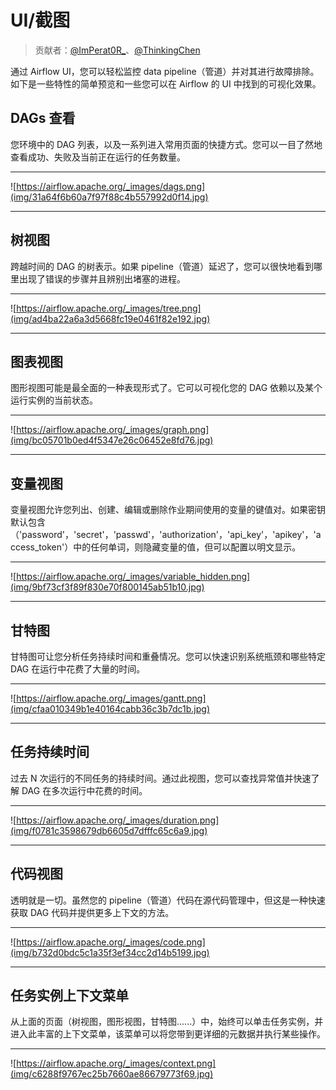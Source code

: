 # UI/截图

> 贡献者：[@ImPerat0R\_](https://github.com/tssujt)、[@ThinkingChen](https://github.com/cdmikechen)

通过 Airflow UI，您可以轻松监控 data pipeline（管道）并对其进行故障排除。如下是一些特性的简单预览和一些您可以在 Airflow 的 UI 中找到的可视化效果。

## DAGs 查看

您环境中的 DAG 列表，以及一系列进入常用页面的快捷方式。您可以一目了然地查看成功、失败及当前正在运行的任务数量。

* * *

![https://airflow.apache.org/_images/dags.png](img/31a64f6b60a7f97f88c4b557992d0f14.jpg)

* * *

## 树视图

跨越时间的 DAG 的树表示。如果 pipeline（管道）延迟了，您可以很快地看到哪里出现了错误的步骤并且辨别出堵塞的进程。

* * *

![https://airflow.apache.org/_images/tree.png](img/ad4ba22a6a3d5668fc19e0461f82e192.jpg)

* * *

## 图表视图

图形视图可能是最全面的一种表现形式了。它可以可视化您的 DAG 依赖以及某个运行实例的当前状态。

* * *

![https://airflow.apache.org/_images/graph.png](img/bc05701b0ed4f5347e26c06452e8fd76.jpg)

* * *

## 变量视图

变量视图允许您列出、创建、编辑或删除作业期间使用的变量的键值对。如果密钥默认包含（'password'，'secret'，'passwd'，'authorization'，'api_key'，'apikey'，'access_token'）中的任何单词，则隐藏变量的值，但可以配置以明文显示。

* * *

![https://airflow.apache.org/_images/variable_hidden.png](img/9bf73cf3f89f830e70f800145ab51b10.jpg)

* * *

## 甘特图

甘特图可让您分析任务持续时间和重叠情况。您可以快速识别系统瓶颈和哪些特定 DAG 在运行中花费了大量的时间。

* * *

![https://airflow.apache.org/_images/gantt.png](img/cfaa010349b1e40164cabb36c3b7dc1b.jpg)

* * *

## 任务持续时间

过去 N 次运行的不同任务的持续时间。通过此视图，您可以查找异常值并快速了解 DAG 在多次运行中花费的时间。

* * *

![https://airflow.apache.org/_images/duration.png](img/f0781c3598679db6605d7dfffc65c6a9.jpg)

* * *

## 代码视图

透明就是一切。虽然您的 pipeline（管道）代码在源代码管理中，但这是一种快速获取 DAG 代码并提供更多上下文的方法。

* * *

![https://airflow.apache.org/_images/code.png](img/b732d0bdc5c1a35f3ef34cc2d14b5199.jpg)

* * *

## 任务实例上下文菜单

从上面的页面（树视图，图形视图，甘特图......）中，始终可以单击任务实例，并进入此丰富的上下文菜单，该菜单可以将您带到更详细的元数据并执行某些操作。

* * *

![https://airflow.apache.org/_images/context.png](img/c6288f9767ec25b7660ae86679773f69.jpg)
